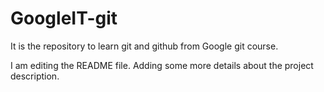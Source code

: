 # GoogleIT-git
It is the repository to learn git and github from Google git course.

I am editing the README file. Adding some more details about the project description.

